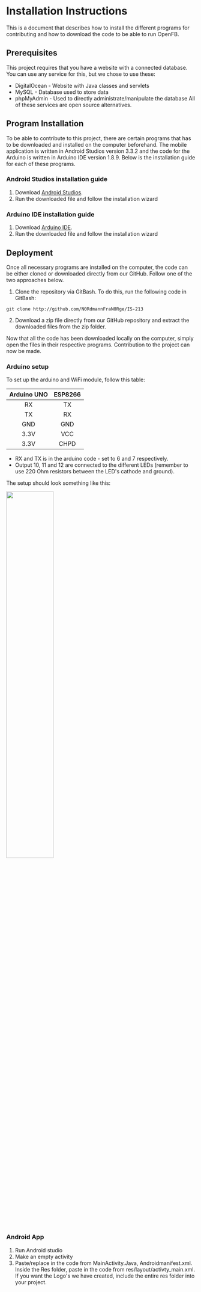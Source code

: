 # Installation Instructions

This is a document that describes how to install the different programs for contributing and how to download the code to be able to run OpenFB.

## Prerequisites

This project requires that you have a website with a connected database. You can use any service for this, but we chose to use these:
* DigitalOcean - Website with Java classes and servlets
* MySQL - Database used to store data
* phpMyAdmin - Used to directly administrate/manipulate the database
All of these services are open source alternatives.

## Program Installation

To be able to contribute to this project, there are certain programs that has to be downloaded and installed on the computer beforehand. The mobile application is written in Android Studios version 3.3.2 and the code for the Arduino is written in Arduino IDE version 1.8.9. Below is the installation guide for each of these programs.

### Android Studios installation guide

1. Download [Android Studios](https://developer.android.com/studio).
1. Run the downloaded file and follow the installation wizard

### Arduino IDE installation guide

1. Download [Arduino IDE](https://www.arduino.cc/en/main/software).
1. Run the downloaded file and follow the installation wizard

## Deployment

Once all necessary programs are installed on the computer, the code can be either cloned or downloaded directly from our GitHub. Follow one of the two approaches below.

1. Clone the repository via GitBash. To do this, run the following code in GitBash:

```
git clone http://github.com/N0RdmannFraN0Rge/IS-213
```

2. Download a zip file directly from our GitHub repository and extract the downloaded files from the zip folder.

Now that all the code has been downloaded locally on the computer, simply open the files in their respective programs. Contribution to the project can now be made.

### Arduino setup

To set up the arduino and WiFi module, follow this table:

|Arduino UNO|ESP8266|
|:---------:|:-----:|
|RX|TX|
|TX|RX|
|GND|GND|
|3.3V|VCC|
|3.3V|CHPD|

* RX and TX is in the arduino code - set to 6 and 7 respectively.
* Output 10, 11 and 12 are connected to the different LEDs (remember to use 220 Ohm resistors between the LED's cathode and ground).

The setup should look something like this:

<img src="https://user-images.githubusercontent.com/35686045/57137669-d400ba80-6db0-11e9-8377-9df8f1f4c8f9.jpg" width="50%"></img>

### Android App

1. Run Android studio
2. Make an empty activity
3. Paste/replace in the code from MainActivity.Java, Androidmanifest.xml. Inside the Res folder, paste in the code from res/layout/activty_main.xml. If you want the Logo's we have created, include the entire res folder into your project.
